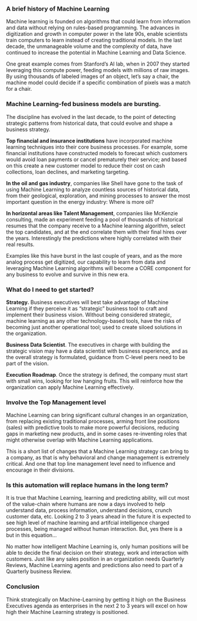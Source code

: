 

### A brief history of Machine Learning
Machine learning is founded on algorithms that could learn from information and data without relying on rules-based programming. The advances in digitization and growth in computer power in the late 90s, enable scientists train computers to learn instead of creating traditional models. In the last decade, the unmanageable volume and the complexity of data, have continued to increase the potential in Machine Learning and Data Science.

One great example comes from Stanford’s AI lab, when in 2007 they started leveraging this compute power, feeding models with millions of raw images. By using thousands of labeled images of an object, let’s say a chair, the machine model could decide if a specific combination of pixels was a match for a chair.

### Machine Learning-fed business models are bursting.
The discipline has evolved in the last decade, to the point of detecting strategic patterns from historical data, that could evolve and shape a business strategy.

**Top financial and insurance institutions** have incorporated machine learning techniques into their core business processes. For example, some financial institutions have constructed models to forecast which customers would avoid loan payments or cancel prematurely their service; and based on this create a new customer model to reduce their cost on cash collections, loan declines, and marketing targeting.

**In the oil and gas industry**, companies like Shell have gone to the task of using Machine Learning to analyze countless sources of historical data, from their geological, exploration, and mining processes to answer the most important question in the energy industry: Where is more oil?

**In horizontal areas like Talent Management**, companies like McKenzie consulting, made an experiment feeding a pool of thousands of historical resumes that the company receive to a Machine learning algorithm, select the top candidates, and at the end correlate them with their final hires over the years. Interestingly the predictions where highly correlated with their real results.

Examples like this have burst in the last couple of years, and as the more analog process get digitized, our capability to learn from data and leveraging Machine Learning algorithms will become a CORE component for any business to evolve and survive in this new era.

### What do I need to get started?
**Strategy.** Business executives will best take advantage of Machine Learning if they perceive it as “strategic” business tool to craft and implement their business vision. Without being considered strategic, machine learning as any other technology-based tools, have the risks of becoming just another operational tool; used to create siloed solutions in the organization.

**Business Data Scientist**. The executives in charge with building the strategic vision may have a data scientist with business experience, and as the overall strategy is formulated, guidance from C-level peers need to be part of the vision.

**Execution Roadmap**. Once the strategy is defined, the company must start with small wins, looking for low hanging fruits. This will reinforce how the organization can apply Machine Learning effectively.


### Involve the Top Management level
Machine Learning can bring significant cultural changes in an organization, from replacing existing traditional processes, arming front line positions (sales) with predictive tools to make more powerful decisions, reducing gaps in marketing new products, and in some cases re-inventing roles that might otherwise overlap with Machine Learning applications.

This is a short list of changes that a Machine Learning strategy can bring to a company, as that is why behavioral and change management is extremely critical. And one that top line management level need to influence and encourage in their divisions.


### Is this automation will replace humans in the long term?
It is true that Machine Learning, learning and predicting ability, will cut most of the value-chain where humans are now a days involved to help understand data, process information, understand decisions, crunch customer data, etc. Looking 2 to 3 years ahead in the future it is expected to see high level of machine learning and artifcial intelligence charged processes, being managed without human interaction. But, yes there is a but in this equation...

No matter how intelligent Machine Learning is, only human positions will be able to decide the final decision on their strategy, work and interaction with customers. Just like any sales position in an organization needs Quarterly Reviews, Machine Learning agents and predictions also need to part of a Quarterly business Review.


### Conclusion
Think strategically on Machine-Learning by getting it high on the Business Executives agenda as enterprises in the next 2 to 3 years will excel on how high their Machine Learning strategy is positioned.            
